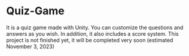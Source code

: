 # Quiz-Game
It is a quiz game made with Unity. You can customize the questions and answers as you wish. In addition, it also includes a score system.
This project is not finished yet, it will be completed very soon (estimated November 3, 2023)
